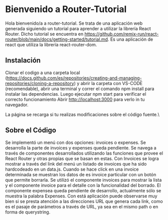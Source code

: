 # Bienvenido a Router-Tutorial

Hola bienvenido/a a router-tutorial.  Se trata de una aplicación web generada siguiendo un tutorial para aprender a utilizar la librería React Router.  Dicho tutorial se encuentra en https://github.com/remix-run/react-router/blob/main/docs/getting-started/tutorial.md.  Es una aplicación de react que utiliza la librería react-router-dom.

## Instalación

Clonar el codigo a una carpeta local (https://docs.github.com/es/repositories/creating-and-managing-repositories/cloning-a-repository) y abrir la carpeta con VS-CODE (recomendable), abrir una terminal y correr el comando npm install para instalar las dependencias. Luego ejecutar npm start para verificar el correcto funcionamiento
Abrir [http://localhost:3000](http://localhost:3000) para verlo in tu navegador.

La página se recarga si tu realizas modificaciones sobre el código fuente.\

## Sobre el Código

Se implementó un menú con dos opciones: invoices o expenses.  Se desarrolla la parte de invoices y expenses queda pendiente.  Se navega a través de componentes desarrollados utilizando las funciones que provee el React Router y otras propias que se basan en estas.  Con Invoices se logra mostrar a través del link del menú un listado de invoices que ha sido hardcodeado en un data.js.  Cuando se hace click en una invoice determinada se muestran los datos de es invoice particular con un botón que permite borrarla.  Se utilizó el componente invoices para mostrar la lista y el componente invoice para el detalle con la funcionalidad del borrado.  El componente expensea queda pendiente de desarrollo, actualmente sólo se muestra la palabra Expenses.  Con está aplicación puede observarse muy bien si se presta atención a las direcciones URL que genera cada link, como es el pasaje de parámetros a través de URL, ya sea en el mismo path o en forma de querystring.